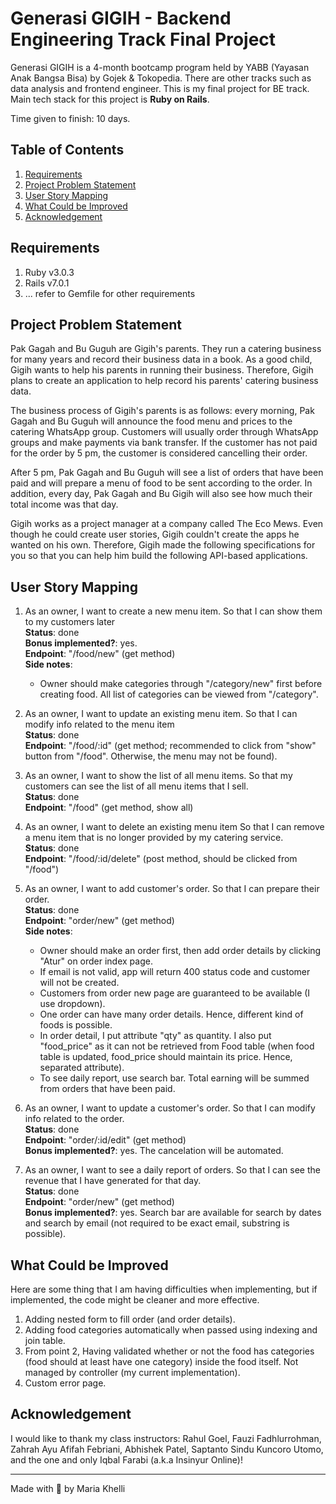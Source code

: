# Generasi GIGIH - Backend Engineering Track Final Project

Generasi GIGIH is a 4-month bootcamp program held by YABB (Yayasan Anak Bangsa Bisa) by Gojek & Tokopedia. There are other tracks such as data analysis and frontend engineer. This is my final project for BE track. Main tech stack for this project is **Ruby on Rails**.

Time given to finish: 10 days.

## Table of Contents
1. [ Requirements ](#Requirements)
2. [ Project Problem Statement ](#Project-Problem-Statement)
3. [ User Story Mapping ](#User-Story-Mapping)
4. [ What Could be Improved ](#What-Could-be-Improved)
4. [ Acknowledgement ](#Acknowledgement)

## Requirements
1. Ruby v3.0.3
2. Rails v7.0.1
3. ... refer to Gemfile for other requirements

## Project Problem Statement

Pak Gagah and Bu Guguh are Gigih's parents. They run a catering business for many years and record their business data in a book. As a good child, Gigih wants to help his parents in running their business. Therefore, Gigih plans to create an application to help record his parents' catering business data.

The business process of Gigih's parents is as follows: every morning, Pak Gagah and Bu Guguh will announce the food menu and prices to the catering WhatsApp group. Customers will usually order through WhatsApp groups and make payments via bank transfer. If the customer has not paid for the order by 5 pm, the customer is considered cancelling their order. 

After 5 pm, Pak Gagah and Bu Guguh will see a list of orders that have been paid and will prepare a menu of food to be sent according to the order. In addition, every day, Pak Gagah and Bu Gigih will also see how much their total income was that day.

Gigih works as a project manager at a company called The Eco Mews. Even though he could create user stories, Gigih couldn't create the apps he wanted on his own. Therefore, Gigih made the following specifications for you so that you can help him build the following API-based applications.


## User Story Mapping

1. As an owner, I want to create a new menu item. So that I can show them to my customers later <br>
    **Status**: done <br>
    **Bonus implemented?**: yes. <br>
    **Endpoint**: "/food/new" (get method) <br>
    **Side notes**:
    - Owner should make categories through "/category/new" first before creating food. All list of categories can be viewed from "/category".

2. As an owner, I want to update an existing menu item. So that I can modify info related to the menu item <br>
    **Status**: done <br>
    **Endpoint**: "/food/:id" (get method; recommended to click from "show" button from "/food". Otherwise, the menu may not be found).

3. As an owner, I want to show the list of all menu items. So that my customers can see the list of all menu items that I sell. <br>
    **Status**: done <br>
    **Endpoint**: "/food" (get method, show all)

4. As an owner, I want to delete an existing menu item So that I can remove a menu item that is no longer provided by my catering service. <br>
    **Status**: done <br>
    **Endpoint**: "/food/:id/delete" (post method, should be clicked from "/food")

5. As an owner, I want to add customer's order. So that I can prepare their order. <br>
    **Status**: done <br>
    **Endpoint**: "order/new" (get method) <br>
    **Side notes**:
    - Owner should make an order first, then add order details by clicking "Atur" on order index page.
    - If email is not valid, app will return 400 status code and customer will not be created.
    - Customers from order new page are guaranteed to be available (I use dropdown).
    - One order can have many order details. Hence, different kind of foods is possible.
    - In order detail, I put attribute "qty" as quantity. I also put "food_price" as it can not be retrieved from Food table (when food table is updated, food_price should maintain its price. Hence, separated attribute).
    - To see daily report, use search bar. Total earning will be summed from orders that have been paid.


6. As an owner, I want to update a customer's order. So that I can modify info related to the order. <br>
    **Status**: done <br>
    **Endpoint**: "order/:id/edit" (get method) <br>
    **Bonus implemented?**: yes. The cancelation will be automated. <br>

7. As an owner, I want to see a daily report of orders. So that I can see the revenue that I have generated for that day. <br>
    **Status**: done <br>
    **Endpoint**: "order/new" (get method) <br>
    **Bonus implemented?**: yes. Search bar are available for search by dates and search by email (not required to be exact email, substring is possible). 

## What Could be Improved

Here are some thing that I am having difficulties when implementing, but if implemented, the code might be cleaner and more effective.

1. Adding nested form to fill order (and order details).
2. Adding food categories automatically when passed using indexing and join table. 
3. From point 2, Having validated whether or not the food has categories (food should at least have one category) inside the food itself. Not managed by controller (my current implementation).
4. Custom error page.

## Acknowledgement

I would like to thank my class instructors: Rahul Goel, Fauzi Fadhlurrohman, Zahrah Ayu Afifah Febriani, Abhishek Patel, Saptanto Sindu Kuncoro Utomo, and the one and only Iqbal Farabi (a.k.a Insinyur Online)!

<hr>
Made with 💖 by Maria Khelli